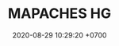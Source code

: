 ---
layout: teamCard
permalink: /team/:title.html
categories: LA2024JN N2 N3 N4 N5 N6 N7 N8 N9 team
maincover: /assets/logos/MCH.png
puntosLJMAYO24: 17
date: 2020-08-29 10:29:20 +0700
title: MAPACHES HG
route: /liga-indigo
tag: johto042024
color: black
puntosLJ202404: 12
grupo: sur
background: '#F16C38'
cover: /assets/backCard.png
team: MAPACHES HG
ID: MCH
puntos: 8
pj: 4
liga: LIGA NARANJA

pt1: 0
pj1: 0
#PARTIDO 2
j2: RONDA 2
maincover2: /assets/logos/SIG.png
p2: MCH
r2: 2
rr2: 1
pp2: SIG
bg2: rock rock
pt2: 0
pj2: 0
#PARTIDO 3
j3: RONDA 3
maincover3: /assets/logos/BNT.png
p3: MCH
r3: 2
rr3: 0
pp3: BNT
bg3: rock
pt3: 0
pj3: 0
#PARTIDO 4
j4: RONDA 4
maincover4: /assets/logos/DFS.png
p4: MCH
r4: 2
rr4: 0
pp4: EME
bg4: rock rock
pt4: 0
pj4: 0
#PARTIDO 5
j5: RONDA 5
p5: MCH
pp5: DES
bg5: rock 
r5: 0
rr5: 0
pt5: 0
pj5: 0
#PARTIDO 6
j6: RONDA 6
bg6: rock 
maincover6: /assets/logos/LIGA-JOHTO.png
p6: MCH
r6: 0
pp6: CD
rr6: 0
pt6: 0
pj6: 0
#PARTIDO 7
j7: RONDA 7
maincover7: /assets/logos/FTB.png
p7: MCH
pp7: FTB
bg7: rock 
r7: 0
rr7: 0
pt7: 0
pj7: 0
#PARTIDO 8
maincover8: /assets/logos/EVL.png
j8: RONDA 8
bg8: rock 
p8: MCH
pp8: EVL
r8: 0
rr8: 0
pt8: 0
pj8: 0
#PARTIDO 9
maincover9: /assets/logos/KARASUNO.png
j9: RONDA 9
bg9: rock
p9: MCH
r9: 0
pp9: HG
rr9: 0
pt9: 0
pj9: 0
stream: <i class="fa-brands fa-twitch text-white"></i>
---